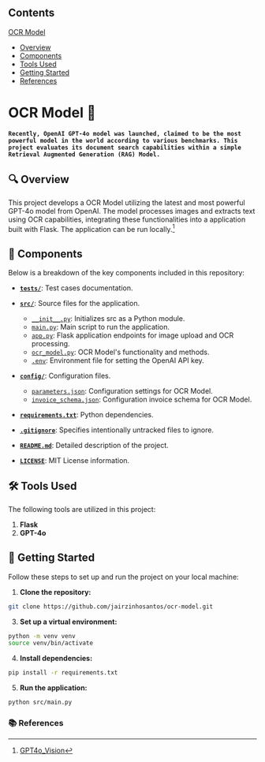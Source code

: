 ## Contents
[OCR Model](#ocr-model-robot)<br>
- [Overview](#mag-overview)<br>
- [Components](#open_file_folder-components)<br>
- [Tools Used](#hammer_and_wrench-tools-used)<br>
- [Getting Started](#rocket-getting-started)<br>
- [References](#books-references)<br>

# OCR Model :robot:

**`Recently, OpenAI GPT-4o model was launched, claimed to be the most powerful model in the world according to various benchmarks. This project evaluates its document search capabilities within a simple Retrieval Augmented Generation (RAG) Model.`**

## :mag: Overview
This project develops a OCR Model utilizing the latest and most powerful GPT-4o model from OpenAI. The model processes images and extracts text using OCR capabilities, integrating these functionalities into a application built with Flask. The application can be run locally.[^1]

## :open_file_folder: Components
Below is a breakdown of the key components included in this repository:

- [**`tests/`**](tests/readme.md): Test cases documentation.

- [**`src/`**](src/): Source files for the application.
  - [`__init__.py`](src/__init__.py): Initializes src as a Python module.
  - [`main.py`](src/main.py): Main script to run the application.
  - [`app.py`](src/app.py): Flask application endpoints for image upload and OCR processing.
  - [`ocr_model.py`](src/rag_model.py): OCR Model's functionality and methods.
  - [`.env`](src/.env): Environment file for setting the OpenAI API key.

- [**`config/`**](config/): Configuration files.
  - [`parameters.json`](config/parameters.json): Configuration settings for OCR Model.
  - [`invoice_schema.json`](config/invoice_schema.json): Configuration invoice schema for OCR Model.

- [**`requirements.txt`**](requirements.txt): Python dependencies.

- [**`.gitignore`**](.gitignore): Specifies intentionally untracked files to ignore.

- [**`README.md`**](README.md): Detailed description of the project.

- [**`LICENSE`**](LICENSE): MIT License information.


## :hammer_and_wrench: Tools Used
The following tools are utilized in this project:

1. **Flask**
2. **GPT-4o**

## :rocket: Getting Started
Follow these steps to set up and run the project on your local machine:

1. **Clone the repository:**

``` bash
git clone https://github.com/jairzinhosantos/ocr-model.git
```

3. **Set up a virtual environment:**

``` bash
python -m venv venv
source venv/bin/activate
```

4. **Install dependencies:**

``` bash
pip install -r requirements.txt
```

5. **Run the application:**

``` bash
python src/main.py
```

### :books: References
[^1]: [GPT4o_Vision](https://github.com/AI-Unleashed/GPT4o_Vision)

